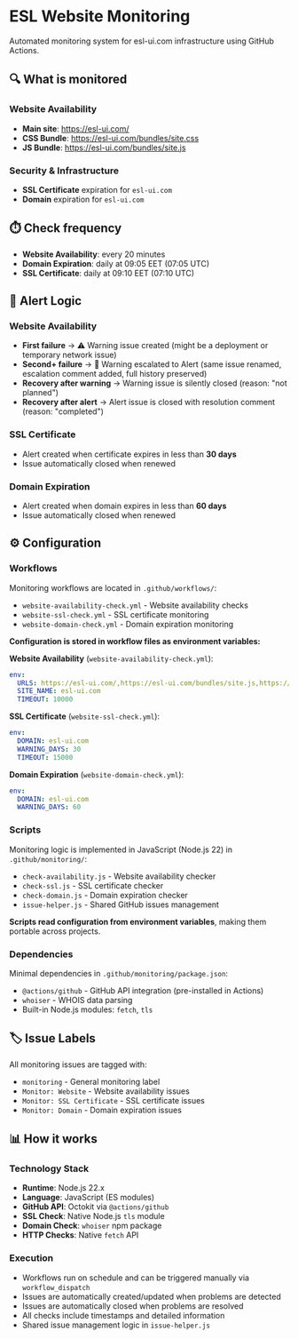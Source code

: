 # ESL Website Monitoring

Automated monitoring system for esl-ui.com infrastructure using GitHub Actions.

## 🔍 What is monitored

### Website Availability
- **Main site**: https://esl-ui.com/
- **CSS Bundle**: https://esl-ui.com/bundles/site.css  
- **JS Bundle**: https://esl-ui.com/bundles/site.js

### Security & Infrastructure
- **SSL Certificate** expiration for `esl-ui.com`
- **Domain** expiration for `esl-ui.com`

## ⏱️ Check frequency

- **Website Availability**: every 20 minutes
- **Domain Expiration**: daily at 09:05 EET (07:05 UTC)
- **SSL Certificate**: daily at 09:10 EET (07:10 UTC)

## 🚨 Alert Logic

### Website Availability
- **First failure** → ⚠️ Warning issue created (might be a deployment or temporary network issue)
- **Second+ failure** → 🚨 Warning escalated to Alert (same issue renamed, escalation comment added, full history preserved)
- **Recovery after warning** → Warning issue is silently closed (reason: "not planned")
- **Recovery after alert** → Alert issue is closed with resolution comment (reason: "completed")

### SSL Certificate
- Alert created when certificate expires in less than **30 days**
- Issue automatically closed when renewed

### Domain Expiration
- Alert created when domain expires in less than **60 days**
- Issue automatically closed when renewed

## ⚙️ Configuration

### Workflows
Monitoring workflows are located in `.github/workflows/`:
- `website-availability-check.yml` - Website availability checks
- `website-ssl-check.yml` - SSL certificate monitoring
- `website-domain-check.yml` - Domain expiration monitoring

**Configuration is stored in workflow files as environment variables:**

**Website Availability** (`website-availability-check.yml`):
```yaml
env:
  URLS: https://esl-ui.com/,https://esl-ui.com/bundles/site.js,https://esl-ui.com/bundles/site.css
  SITE_NAME: esl-ui.com
  TIMEOUT: 10000
```

**SSL Certificate** (`website-ssl-check.yml`):
```yaml
env:
  DOMAIN: esl-ui.com
  WARNING_DAYS: 30
  TIMEOUT: 15000
```
  
**Domain Expiration** (`website-domain-check.yml`):
```yaml
env:
  DOMAIN: esl-ui.com
  WARNING_DAYS: 60
```

### Scripts
Monitoring logic is implemented in JavaScript (Node.js 22) in `.github/monitoring/`:
- `check-availability.js` - Website availability checker
- `check-ssl.js` - SSL certificate checker
- `check-domain.js` - Domain expiration checker
- `issue-helper.js` - Shared GitHub issues management

**Scripts read configuration from environment variables**, making them portable across projects.

### Dependencies
Minimal dependencies in `.github/monitoring/package.json`:
- `@actions/github` - GitHub API integration (pre-installed in Actions)
- `whoiser` - WHOIS data parsing
- Built-in Node.js modules: `fetch`, `tls`

## 🏷️ Issue Labels

All monitoring issues are tagged with:
- `monitoring` - General monitoring label
- `Monitor: Website` - Website availability issues
- `Monitor: SSL Certificate` - SSL certificate issues
- `Monitor: Domain` - Domain expiration issues

## 📊 How it works

### Technology Stack
- **Runtime**: Node.js 22.x
- **Language**: JavaScript (ES modules)
- **GitHub API**: Octokit via `@actions/github`
- **SSL Check**: Native Node.js `tls` module
- **Domain Check**: `whoiser` npm package
- **HTTP Checks**: Native `fetch` API

### Execution
- Workflows run on schedule and can be triggered manually via `workflow_dispatch`
- Issues are automatically created/updated when problems are detected
- Issues are automatically closed when problems are resolved
- All checks include timestamps and detailed information
- Shared issue management logic in `issue-helper.js`

